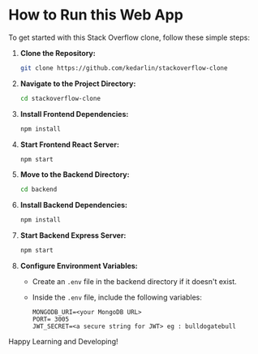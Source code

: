 # How to Run this Web App

To get started with this Stack Overflow clone, follow these simple steps:

1. **Clone the Repository:**
    ```bash
    git clone https://github.com/kedarlin/stackoverflow-clone
    ```

2. **Navigate to the Project Directory:**
    ```bash
    cd stackoverflow-clone
    ```

3. **Install Frontend Dependencies:**
    ```bash
    npm install
    ```

4. **Start Frontend React Server:**
    ```bash
    npm start
    ```

5. **Move to the Backend Directory:**
    ```bash
    cd backend
    ```

6. **Install Backend Dependencies:**
    ```bash
    npm install
    ```

7. **Start Backend Express Server:**
    ```bash
    npm start
    ```

8. **Configure Environment Variables:**

   - Create an `.env` file in the backend directory if it doesn't exist.
   - Inside the `.env` file, include the following variables:

     ```plaintext
     MONGODB_URI=<your MongoDB URL>
     PORT= 3005
     JWT_SECRET=<a secure string for JWT> eg : bulldogatebull
     ```

Happy Learning and Developing!
